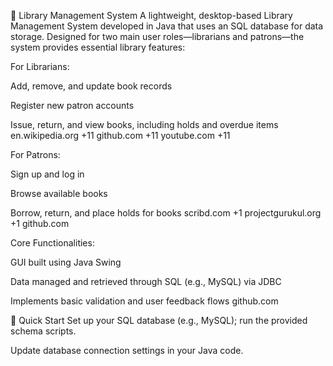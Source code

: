 📘 Library Management System
A lightweight, desktop-based Library Management System developed in Java that uses an SQL database for data storage. Designed for two main user roles—librarians and patrons—the system provides essential library features:

For Librarians:

Add, remove, and update book records

Register new patron accounts

Issue, return, and view books, including holds and overdue items 
en.wikipedia.org
+11
github.com
+11
youtube.com
+11

For Patrons:

Sign up and log in

Browse available books

Borrow, return, and place holds for books 
scribd.com
+1
projectgurukul.org
+1
github.com

Core Functionalities:

GUI built using Java Swing

Data managed and retrieved through SQL (e.g., MySQL) via JDBC

Implements basic validation and user feedback flows 
github.com

🚀 Quick Start
Set up your SQL database (e.g., MySQL); run the provided schema scripts.

Update database connection settings in your Java code.
